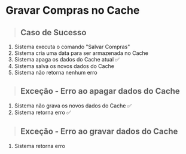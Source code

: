 # Gravar Compras no Cache

> ## Caso de Sucesso
1. Sistema executa o comando "Salvar Compras"
2. Sistema cria uma data para ser armazenada no Cache
3. Sistema apaga os dados do Cache atual ✅
4. Sistema salva os novos dados do Cache
5. Sistema não retorna nenhum erro

> ## Exceção - Erro ao apagar dados do Cache
1. Sistema não grava os novos dados do Cache ✅
2. Sistema retorna erro ✅

> ## Exceção - Erro ao gravar dados do Cache
1. Sistema retorna erro
